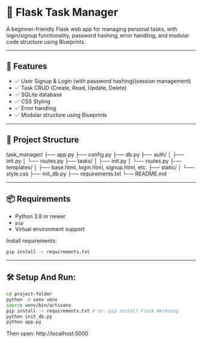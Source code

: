 # 📝 Flask Task Manager

A beginner-friendly Flask web app for managing personal tasks, with login/signup functionality, password hashing, error handling, and modular code structure using Blueprints.

---

## 🚀 Features

- ✅ User Signup & Login (with password hashing)(session management)
- ✅ Task CRUD (Create, Read, Update, Delete)
- ✅ SQLite database
- ✅ CSS Styling
- ✅ Error handling
- ✅ Modular structure using Blueprints

---

## 📁 Project Structure
task_manager/
├── app.py
├── config.py
├── db.py
├── auth/
│ ├── init.py
│ └── routes.py
├── tasks/
│ ├── init.py
│ └── routes.py
├── templates/
│ ├── base.html, login.html, signup.html, etc.
├── static/
│ └── style.css
├── init_db.py
├── requirements.txt
└── README.md

---

## 📦 Requirements

- Python 3.8 or newer
- `pip`
- Virtual environment support

Install requirements:
```bash
pip install -r requirements.txt
```
---

## 🛠️ Setup And Run:
```bash
cd project-folder
python -m venv venv
source venv/bin/activate
pip install -r requirements.txt # or: pip install Flask Werkzeug
python init_db.py
python app.py
```
Then open: http://localhost:5000